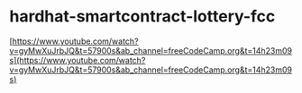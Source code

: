# hardhat-smartcontract-lottery-fcc

[https://www.youtube.com/watch?v=gyMwXuJrbJQ&t=57900s&ab_channel=freeCodeCamp.org&t=14h23m09s](https://www.youtube.com/watch?v=gyMwXuJrbJQ&t=57900s&ab_channel=freeCodeCamp.org&t=14h23m09s)
